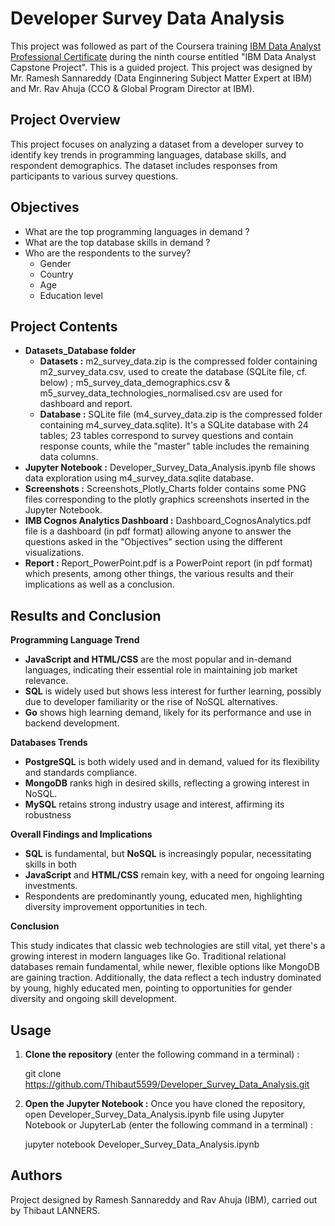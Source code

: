 # Developer Survey Data Analysis

This project was followed as part of the Coursera training [IBM Data Analyst Professional Certificate](https://www.coursera.org/professional-certificates/ibm-data-analyst?) during the ninth course entitled "IBM Data Analyst Capstone Project". This is a guided project.
This project was designed by Mr. Ramesh Sannareddy (Data Enginnering Subject Matter Expert at IBM) and Mr. Rav Ahuja (CCO & Global Program Director at IBM).

## Project Overview
This project focuses on analyzing a dataset from a developer survey to identify key trends in programming languages, database skills, and respondent demographics. The dataset includes responses from participants to various survey questions.

## Objectives
- What are the top programming languages in demand ?
- What are the top database skills in demand ?
- Who are the respondents to the survey?
  - Gender
  - Country
  - Age
  - Education level

## Project Contents 
- **Datasets_Database folder**
  - **Datasets :** m2_survey_data.zip is the compressed folder containing m2_survey_data.csv, used to create the database (SQLite file, cf. below) ; m5_survey_data_demographics.csv & m5_survey_data_technologies_normalised.csv are used for dashboard and report.
  - **Database :** SQLite file (m4_survey_data.zip is the compressed folder containing m4_survey_data.sqlite). It's a SQLite database with 24 tables; 23 tables correspond to survey questions and contain response counts, while the "master" table includes the remaining data columns.
- **Jupyter Notebook :** Developer_Survey_Data_Analysis.ipynb file shows data exploration using m4_survey_data.sqlite database.
- **Screenshots :** Screenshots_Plotly_Charts folder contains some PNG files corresponding to the plotly graphics screenshots inserted in the Jupyter Notebook.
- **IMB Cognos Analytics Dashboard :** Dashboard_CognosAnalytics.pdf file is a dashboard (in pdf format) allowing anyone to answer the questions asked in the "Objectives" section using the different visualizations.
- **Report :** Report_PowerPoint.pdf is a PowerPoint report (in pdf format) which presents, among other things, the various results and their implications as well as a conclusion.

## Results and Conclusion
**Programming Language Trend**
- **JavaScript and HTML/CSS** are the most popular and in-demand languages, indicating their essential role in maintaining job market relevance.
- **SQL** is widely used but shows less interest for further learning, possibly due to developer familiarity or the rise of NoSQL alternatives.
- **Go** shows high learning demand, likely for its performance and use in backend development.

**Databases Trends**
- **PostgreSQL** is both widely used and in demand, valued for its flexibility and standards compliance.
- **MongoDB** ranks high in desired skills, reflecting a growing interest in NoSQL.
- **MySQL** retains strong industry usage and interest, affirming its robustness

**Overall Findings and Implications**
- **SQL** is fundamental, but **NoSQL** is increasingly popular, necessitating skills in both
- **JavaScript** and **HTML/CSS** remain key, with a need for ongoing learning investments.
- Respondents are predominantly young, educated men, highlighting diversity improvement opportunities in tech.

**Conclusion**

This study indicates that classic web technologies are still vital, yet there's a growing interest in modern languages like Go. Traditional relational databases remain fundamental, while newer, flexible options like MongoDB are gaining traction. Additionally, the data reflect a tech industry dominated by young, highly educated men, pointing to opportunities for gender diversity and ongoing skill development.

## Usage
1. **Clone the repository** (enter the following command in a terminal) :

   git clone https://github.com/Thibaut5599/Developer_Survey_Data_Analysis.git
   
2. **Open the Jupyter Notebook :** Once you have cloned the repository, open Developer_Survey_Data_Analysis.ipynb file using Jupyter Notebook or JupyterLab (enter the following command in a terminal) :
   
   jupyter notebook Developer_Survey_Data_Analysis.ipynb

## Authors
Project designed by Ramesh Sannareddy and Rav Ahuja (IBM), carried out by Thibaut LANNERS.
